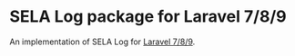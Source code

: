 # SELA Log package for Laravel 7/8/9

An implementation of SELA Log for [Laravel 7/8/9](http://www.laravel.com/).
